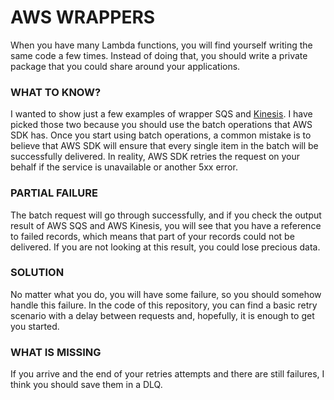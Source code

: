 # AWS WRAPPERS #

When you have many Lambda functions, you will find yourself writing the same code a few times. Instead of doing that, you should write a private package that you could share around your applications.

### WHAT TO KNOW? ###

I wanted to show just a few examples of wrapper SQS and [Kinesis]( https://bitbucket.org/DanBranch/kinesis/src/master/). 
I have picked those two because you should use the batch operations that AWS SDK has.
Once you start using batch operations, a common mistake is to believe that AWS SDK will ensure that every single item in the batch will be successfully delivered. In reality, AWS SDK retries the request on your behalf if the service is unavailable or another 5xx error.
 
### PARTIAL FAILURE ###

The batch request will go through successfully, and if you check the output result of AWS SQS and AWS Kinesis, you will see that you have a reference to failed records, which means that part of your records could not be delivered. If you are not looking at this result, you could lose precious data.

### SOLUTION ###

No matter what you do, you will have some failure, so you should somehow handle this failure. In the code of this repository, you can find a basic retry scenario with a delay between requests and, hopefully, it is enough to get you started.

### WHAT IS MISSING ###

If you arrive and the end of your retries attempts and there are still failures, I think you should save them in a DLQ.
